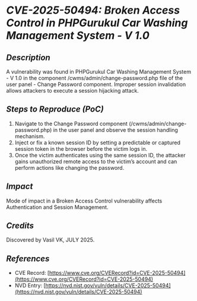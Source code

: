# *CVE-2025-50494: Broken Access Control in PHPGurukul   Car Washing Management System - V 1.0*

## *Description*

A vulnerability was found in PHPGurukul   Car Washing Management System - V 1.0 in the component /cwms/admin/change-password.php file of the user panel - Change Password component. Improper session invalidation allows attackers to execute a session hijacking attack.

## *Steps to Reproduce (PoC)*

1. Navigate to the Change Password component (/cwms/admin/change-password.php) in the user panel and observe the session handling mechanism.
2. Inject or fix a known session ID by setting a predictable or captured session token in the browser before the victim logs in.
3. Once the victim authenticates using the same session ID, the attacker gains unauthorized remote access to the victim’s account and can perform actions like changing the password.

## *Impact*

Mode of impact in a Broken Access Control vulnerability affects Authentication and Session Management.

## *Credits*

Discovered by Vasil VK, JULY 2025.

## *References*

- CVE Record: [https://www.cve.org/CVERecord?id=CVE-2025-50494](https://www.cve.org/CVERecord?id=CVE-2025-50494)
- NVD Entry: [https://nvd.nist.gov/vuln/details/CVE-2025-50494](https://nvd.nist.gov/vuln/details/CVE-2025-50494)